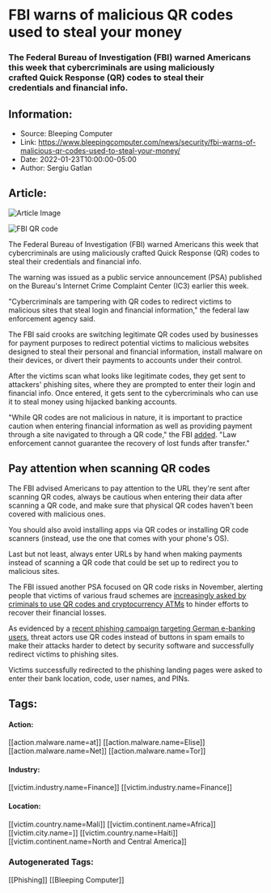 # FBI warns of malicious QR codes used to steal your money
### The Federal Bureau of Investigation (FBI) warned Americans this week that cybercriminals are using maliciously crafted Quick Response (QR) codes to steal their credentials and financial info.

## Information:
+ Source: Bleeping Computer
+ Link: https://www.bleepingcomputer.com/news/security/fbi-warns-of-malicious-qr-codes-used-to-steal-your-money/
+ Date: 2022-01-23T10:00:00-05:00
+ Author: Sergiu Gatlan


## Article:
![Article Image](https://www.bleepstatic.com/content/hl-images/2022/01/21/FBI_QR_Code.jpg)

![FBI QR code](https://www.bleepstatic.com/content/hl-images/2022/01/21/FBI_QR_Code.jpg)


The Federal Bureau of Investigation (FBI) warned Americans this week that cybercriminals are using maliciously crafted Quick Response (QR) codes to steal their credentials and financial info.


The warning was issued as a public service announcement (PSA) published on the Bureau's Internet Crime Complaint Center (IC3) earlier this week.


"Cybercriminals are tampering with QR codes to redirect victims to malicious sites that steal login and financial information," the federal law enforcement agency said.


The FBI said crooks are switching legitimate QR codes used by businesses for payment purposes to redirect potential victims to malicious websites designed to steal their personal and financial information, install malware on their devices, or divert their payments to accounts under their control.


After the victims scan what looks like legitimate codes, they get sent to attackers' phishing sites, where they are prompted to enter their login and financial info. Once entered, it gets sent to the cybercriminals who can use it to steal money using hijacked banking accounts.


"While QR codes are not malicious in nature, it is important to practice caution when entering financial information as well as providing payment through a site navigated to through a QR code," the FBI [added](https://www.ic3.gov/Media/Y2022/PSA220118). "Law enforcement cannot guarantee the recovery of lost funds after transfer."


Pay attention when scanning QR codes
------------------------------------


The FBI advised Americans to pay attention to the URL they're sent after scanning QR codes, always be cautious when entering their data after scanning a QR code, and make sure that physical QR codes haven't been covered with malicious ones.


You should also avoid installing apps via QR codes or installing QR code scanners (instead, use the one that comes with your phone's OS).


Last but not least, always enter URLs by hand when making payments instead of scanning a QR code that could be set up to redirect you to malicious sites.


The FBI issued another PSA focused on QR code risks in November, alerting people that victims of various fraud schemes are [increasingly asked by criminals to use QR codes and cryptocurrency ATMs](https://www.bleepingcomputer.com/news/security/fbi-warns-of-increased-use-of-cryptocurrency-atms-qr-codes-for-fraud/) to hinder efforts to recover their financial losses.


As evidenced by a [recent phishing campaign targeting German e-banking users](https://www.bleepingcomputer.com/news/security/phishing-attacks-use-qr-codes-to-steal-banking-credentials/), threat actors use QR codes instead of buttons in spam emails to make their attacks harder to detect by security software and successfully redirect victims to phishing sites.


Victims successfully redirected to the phishing landing pages were asked to enter their bank location, code, user names, and PINs.





## Tags:

#### Action:
[[action.malware.name=at]] [[action.malware.name=Elise]] [[action.malware.name=Net]] [[action.malware.name=Tor]]

#### Industry:
[[victim.industry.name=Finance]] [[victim.industry.name=Finance]]

#### Location:
[[victim.country.name=Mali]] [[victim.continent.name=Africa]] [[victim.city.name=]] [[victim.country.name=Haiti]] [[victim.continent.name=North and Central America]]

### Autogenerated Tags:
[[Phishing]] [[Bleeping Computer]]

